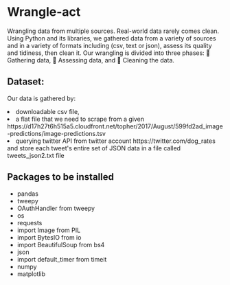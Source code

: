 # Wrangle-act
Wrangling data from multiple sources.
Real-world data rarely comes clean. Using Python and its libraries, we gathered data from a variety of sources and in a variety of formats including (csv, text or json), assess its quality and tidiness, then clean it. Our wrangling is divided into three phases:  Gathering data,  Assessing data, and  Cleaning the data.
## Dataset: 
Our data is gathered by:
<li>downloadable csv file,</li>
<li>a flat file that we need to scrape from a given https://d17h27t6h515a5.cloudfront.net/topher/2017/August/599fd2ad_image-predictions/image-predictions.tsv </li>
<li>querying twitter API from twitter account https://twitter.com/dog_rates and store each tweet's entire set of JSON data in a file called tweets_json2.txt file </li>

## Packages to be installed
- pandas
- tweepy
- OAuthHandler from tweepy
- os
- requests
- import Image from PIL
- import BytesIO from io
- import BeautifulSoup from bs4
- json
- import default_timer from timeit
- numpy
- matplotlib
